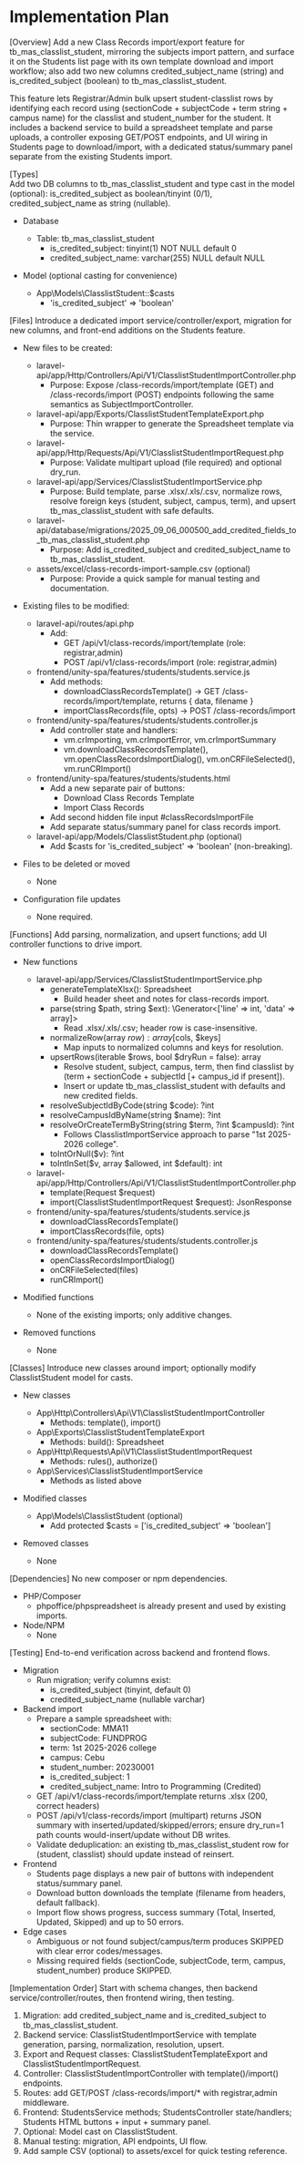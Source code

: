 # Implementation Plan

[Overview]
Add a new Class Records import/export feature for tb_mas_classlist_student, mirroring the subjects import pattern, and surface it on the Students list page with its own template download and import workflow; also add two new columns credited_subject_name (string) and is_credited_subject (boolean) to tb_mas_classlist_student.

This feature lets Registrar/Admin bulk upsert student-classlist rows by identifying each record using (sectionCode + subjectCode + term string + campus name) for the classlist and student_number for the student. It includes a backend service to build a spreadsheet template and parse uploads, a controller exposing GET/POST endpoints, and UI wiring in Students page to download/import, with a dedicated status/summary panel separate from the existing Students import.

[Types]  
Add two DB columns to tb_mas_classlist_student and type cast in the model (optional): is_credited_subject as boolean/tinyint (0/1), credited_subject_name as string (nullable).

- Database
  - Table: tb_mas_classlist_student
    - is_credited_subject: tinyint(1) NOT NULL default 0
    - credited_subject_name: varchar(255) NULL default NULL

- Model (optional casting for convenience)
  - App\Models\ClasslistStudent::$casts
    - 'is_credited_subject' => 'boolean'

[Files]
Introduce a dedicated import service/controller/export, migration for new columns, and front-end additions on the Students feature.

- New files to be created:
  - laravel-api/app/Http/Controllers/Api/V1/ClasslistStudentImportController.php
    - Purpose: Expose /class-records/import/template (GET) and /class-records/import (POST) endpoints following the same semantics as SubjectImportController.
  - laravel-api/app/Exports/ClasslistStudentTemplateExport.php
    - Purpose: Thin wrapper to generate the Spreadsheet template via the service.
  - laravel-api/app/Http/Requests/Api/V1/ClasslistStudentImportRequest.php
    - Purpose: Validate multipart upload (file required) and optional dry_run.
  - laravel-api/app/Services/ClasslistStudentImportService.php
    - Purpose: Build template, parse .xlsx/.xls/.csv, normalize rows, resolve foreign keys (student, subject, campus, term), and upsert tb_mas_classlist_student with safe defaults.
  - laravel-api/database/migrations/2025_09_06_000500_add_credited_fields_to_tb_mas_classlist_student.php
    - Purpose: Add is_credited_subject and credited_subject_name to tb_mas_classlist_student.
  - assets/excel/class-records-import-sample.csv (optional)
    - Purpose: Provide a quick sample for manual testing and documentation.

- Existing files to be modified:
  - laravel-api/routes/api.php
    - Add:
      - GET /api/v1/class-records/import/template (role: registrar,admin)
      - POST /api/v1/class-records/import (role: registrar,admin)
  - frontend/unity-spa/features/students/students.service.js
    - Add methods:
      - downloadClassRecordsTemplate() -> GET /class-records/import/template, returns { data, filename }
      - importClassRecords(file, opts) -> POST /class-records/import
  - frontend/unity-spa/features/students/students.controller.js
    - Add controller state and handlers:
      - vm.crImporting, vm.crImportError, vm.crImportSummary
      - vm.downloadClassRecordsTemplate(), vm.openClassRecordsImportDialog(), vm.onCRFileSelected(), vm.runCRImport()
  - frontend/unity-spa/features/students/students.html
    - Add a new separate pair of buttons:
      - Download Class Records Template
      - Import Class Records
    - Add second hidden file input #classRecordsImportFile
    - Add separate status/summary panel for class records import.
  - laravel-api/app/Models/ClasslistStudent.php (optional)
    - Add $casts for 'is_credited_subject' => 'boolean' (non-breaking).

- Files to be deleted or moved
  - None

- Configuration file updates
  - None required.

[Functions]
Add parsing, normalization, and upsert functions; add UI controller functions to drive import.

- New functions
  - laravel-api/app/Services/ClasslistStudentImportService.php
    - generateTemplateXlsx(): Spreadsheet
      - Build header sheet and notes for class-records import.
    - parse(string $path, string $ext): \Generator<['line' => int, 'data' => array]>
      - Read .xlsx/.xls/.csv; header row is case-insensitive.
    - normalizeRow(array $row): array [$cols, $keys]
      - Map inputs to normalized columns and keys for resolution.
    - upsertRows(iterable $rows, bool $dryRun = false): array
      - Resolve student, subject, campus, term, then find classlist by (term + sectionCode + subjectId [+ campus_id if present]).
      - Insert or update tb_mas_classlist_student with defaults and new credited fields.
    - resolveSubjectIdByCode(string $code): ?int
    - resolveCampusIdByName(string $name): ?int
    - resolveOrCreateTermByString(string $term, ?int $campusId): ?int
      - Follows ClasslistImportService approach to parse "1st 2025-2026 college".
    - toIntOrNull($v): ?int
    - toIntInSet($v, array $allowed, int $default): int
  - laravel-api/app/Http/Controllers/Api/V1/ClasslistStudentImportController.php
    - template(Request $request)
    - import(ClasslistStudentImportRequest $request): JsonResponse
  - frontend/unity-spa/features/students/students.service.js
    - downloadClassRecordsTemplate()
    - importClassRecords(file, opts)
  - frontend/unity-spa/features/students/students.controller.js
    - downloadClassRecordsTemplate()
    - openClassRecordsImportDialog()
    - onCRFileSelected(files)
    - runCRImport()

- Modified functions
  - None of the existing imports; only additive changes.

- Removed functions
  - None

[Classes]
Introduce new classes around import; optionally modify ClasslistStudent model for casts.

- New classes
  - App\Http\Controllers\Api\V1\ClasslistStudentImportController
    - Methods: template(), import()
  - App\Exports\ClasslistStudentTemplateExport
    - Methods: build(): Spreadsheet
  - App\Http\Requests\Api\V1\ClasslistStudentImportRequest
    - Methods: rules(), authorize()
  - App\Services\ClasslistStudentImportService
    - Methods as listed above

- Modified classes
  - App\Models\ClasslistStudent (optional)
    - Add protected $casts = ['is_credited_subject' => 'boolean']

- Removed classes
  - None

[Dependencies]
No new composer or npm dependencies.

- PHP/Composer
  - phpoffice/phpspreadsheet is already present and used by existing imports.
- Node/NPM
  - None

[Testing]
End-to-end verification across backend and frontend flows.

- Migration
  - Run migration; verify columns exist:
    - is_credited_subject (tinyint, default 0)
    - credited_subject_name (nullable varchar)
- Backend import
  - Prepare a sample spreadsheet with:
    - sectionCode: MMA11
    - subjectCode: FUNDPROG
    - term: 1st 2025-2026 college
    - campus: Cebu
    - student_number: 20230001
    - is_credited_subject: 1
    - credited_subject_name: Intro to Programming (Credited)
  - GET /api/v1/class-records/import/template returns .xlsx (200, correct headers)
  - POST /api/v1/class-records/import (multipart) returns JSON summary with inserted/updated/skipped/errors; ensure dry_run=1 path counts would-insert/update without DB writes.
  - Validate deduplication: an existing tb_mas_classlist_student row for (student, classlist) should update instead of reinsert.
- Frontend
  - Students page displays a new pair of buttons with independent status/summary panel.
  - Download button downloads the template (filename from headers, default fallback).
  - Import flow shows progress, success summary (Total, Inserted, Updated, Skipped) and up to 50 errors.
- Edge cases
  - Ambiguous or not found subject/campus/term produces SKIPPED with clear error codes/messages.
  - Missing required fields (sectionCode, subjectCode, term, campus, student_number) produce SKIPPED.

[Implementation Order]
Start with schema changes, then backend service/controller/routes, then frontend wiring, then testing.

1) Migration: add credited_subject_name and is_credited_subject to tb_mas_classlist_student.
2) Backend service: ClasslistStudentImportService with template generation, parsing, normalization, resolution, upsert.
3) Export and Request classes: ClasslistStudentTemplateExport and ClasslistStudentImportRequest.
4) Controller: ClasslistStudentImportController with template()/import() endpoints.
5) Routes: add GET/POST /class-records/import/* with registrar,admin middleware.
6) Frontend: StudentsService methods; StudentsController state/handlers; Students HTML buttons + input + summary panel.
7) Optional: Model cast on ClasslistStudent.
8) Manual testing: migration, API endpoints, UI flow.
9) Add sample CSV (optional) to assets/excel for quick testing reference.
